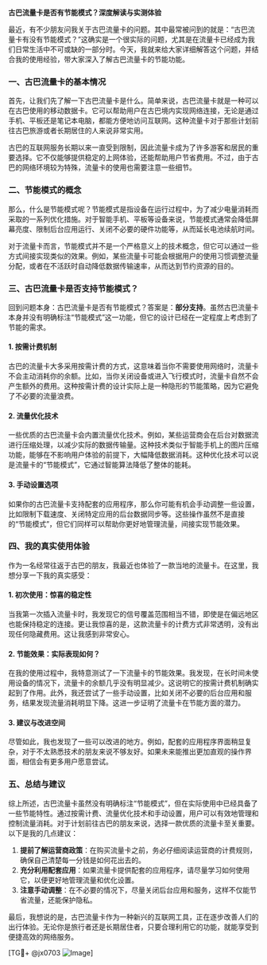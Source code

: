 **古巴流量卡是否有节能模式？深度解读与实测体验**

最近，有不少朋友问我关于古巴流量卡的问题。其中最常被问到的就是：“古巴流量卡有没有节能模式？”这确实是一个很实际的问题，尤其是在流量卡已经成为我们日常生活中不可或缺的一部分时。今天，我就来给大家详细解答这个问题，并结合我的使用经验，带大家深入了解古巴流量卡的节能功能。

### 一、古巴流量卡的基本情况

首先，让我们先了解一下古巴流量卡是什么。简单来说，古巴流量卡就是一种可以在古巴使用的移动数据卡。它可以帮助用户在古巴境内实现网络连接，无论是通过手机、平板还是笔记本电脑，都能方便地访问互联网。这种流量卡对于那些计划前往古巴旅游或者长期居住的人来说非常实用。

古巴的互联网服务长期以来一直受到限制，因此流量卡成为了许多游客和居民的重要选择。它不仅能够提供稳定的上网体验，还能帮助用户节省费用。不过，由于古巴的网络环境较为特殊，流量卡的使用也需要注意一些细节。

### 二、节能模式的概念

那么，什么是节能模式呢？节能模式是指设备在运行过程中，为了减少电量消耗而采取的一系列优化措施。对于智能手机、平板等设备来说，节能模式通常会降低屏幕亮度、限制后台应用运行、关闭不必要的硬件功能等，从而延长电池续航时间。

对于流量卡而言，节能模式并不是一个严格意义上的技术概念，但它可以通过一些方式间接实现类似的效果。例如，某些流量卡可能会根据用户的使用习惯调整流量分配，或者在不活跃时自动降低数据传输速率，从而达到节约资源的目的。

### 三、古巴流量卡是否支持节能模式？

回到问题本身：古巴流量卡是否有节能模式？答案是：**部分支持**。虽然古巴流量卡本身并没有明确标注“节能模式”这一功能，但它的设计已经在一定程度上考虑到了节能的需求。

#### 1. **按需计费机制**
古巴的流量卡大多采用按需计费的方式，这意味着当你不需要使用网络时，流量卡不会主动消耗你的余额。比如，当你关闭设备或进入飞行模式时，流量卡自然不会产生额外的费用。这种按需计费的设计实际上是一种隐形的节能策略，因为它避免了不必要的流量浪费。

#### 2. **流量优化技术**
一些优质的古巴流量卡会内置流量优化技术。例如，某些运营商会在后台对数据流进行压缩处理，以减少实际的数据传输量。这种技术类似于智能手机上的图片压缩功能，能够在不影响用户体验的前提下，大幅降低数据消耗。这种优化技术可以说是流量卡的“节能模式”，它通过智能算法降低了整体的能耗。

#### 3. **手动设置选项**
如果你的古巴流量卡支持配套的应用程序，那么你可能有机会手动调整一些设置，比如限制下载速度、关闭特定应用的后台数据同步等。这些操作虽然不是直接的“节能模式”，但它们同样可以帮助你更好地管理流量，间接实现节能效果。

### 四、我的真实使用体验

作为一名经常往返于古巴的朋友，我最近也体验了一款当地的流量卡。在这里，我想分享一下我的真实感受：

#### 1. **初次使用：惊喜的稳定性**
当我第一次插入流量卡时，我发现它的信号覆盖范围相当不错，即使是在偏远地区也能保持稳定的连接。更让我惊喜的是，这款流量卡的计费方式非常透明，没有出现任何隐藏费用。这让我感到非常安心。

#### 2. **节能效果：实际表现如何？**
在我的使用过程中，我特意测试了一下流量卡的节能效果。我发现，在长时间未使用设备的情况下，流量卡的余额几乎没有明显减少。这说明它的按需计费机制确实起到了作用。此外，我还尝试了一些手动设置，比如关闭不必要的后台应用和服务，结果发现流量消耗明显下降。这进一步证明了流量卡在节能方面的潜力。

#### 3. **建议与改进空间**
尽管如此，我也发现了一些可以改进的地方。例如，配套的应用程序界面稍显复杂，对于不太熟悉技术的朋友来说不够友好。如果未来能推出更加直观的操作界面，相信会有更多用户愿意尝试。

### 五、总结与建议

综上所述，古巴流量卡虽然没有明确标注“节能模式”，但在实际使用中已经具备了一些节能特性。通过按需计费、流量优化技术和手动设置，用户可以有效地管理和控制流量消耗。对于计划前往古巴的朋友来说，选择一款优质的流量卡至关重要。以下是我的几点建议：

1. **提前了解运营商政策**：在购买流量卡之前，务必仔细阅读运营商的计费规则，确保自己清楚每一分钱是如何花出去的。
2. **充分利用配套应用**：如果流量卡提供配套的应用程序，请尽量学习如何使用它，以便更好地管理流量和优化设置。
3. **注意手动调整**：在不必要的情况下，尽量关闭后台应用和服务，这样不仅能节省流量，还能保护隐私。

最后，我想说的是，古巴流量卡作为一种新兴的互联网工具，正在逐步改善人们的出行体验。无论你是旅行者还是长期居住者，只要合理利用它的功能，就能享受到便捷高效的网络服务。

[TG💪+ @jx0703 ![Image](https://github.com/user-attachments/assets/dbca1d08-cadb-493c-b0ec-ad6f7a83f270)]